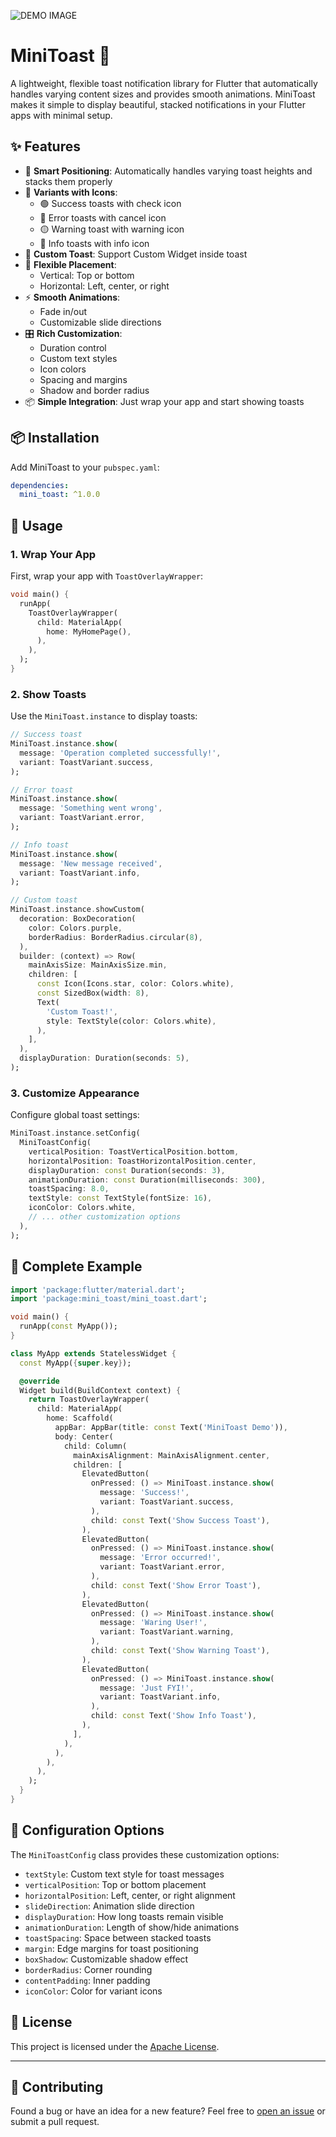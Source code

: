 ![DEMO IMAGE](./demo.gif)
# MiniToast 🍞

A lightweight, flexible toast notification library for Flutter that automatically handles varying content sizes and provides smooth animations. MiniToast makes it simple to display beautiful, stacked notifications in your Flutter apps with minimal setup.

## ✨ Features

- 🎯 **Smart Positioning**: Automatically handles varying toast heights and stacks them properly
- 🎨 **Variants with Icons**: 
  - 🟢 Success toasts with check icon
  - 🔴 Error toasts with cancel icon
  - 🟡 Warning toast with warning icon
  - 🔵 Info toasts with info icon
- 💫 **Custom Toast**: Support Custom Widget inside toast
- 📐 **Flexible Placement**:
  - Vertical: Top or bottom
  - Horizontal: Left, center, or right
- ⚡ **Smooth Animations**: 
  - Fade in/out
  - Customizable slide directions
- 🎛️ **Rich Customization**:
  - Duration control
  - Custom text styles
  - Icon colors
  - Spacing and margins
  - Shadow and border radius
- 📦 **Simple Integration**: Just wrap your app and start showing toasts

## 📦 Installation

Add MiniToast to your `pubspec.yaml`:
```yaml
dependencies:
  mini_toast: ^1.0.0
```

## 🚀 Usage

### 1. Wrap Your App

First, wrap your app with `ToastOverlayWrapper`:

```dart
void main() {
  runApp(
    ToastOverlayWrapper(
      child: MaterialApp(
        home: MyHomePage(),
      ),
    ),
  );
}
```

### 2. Show Toasts

Use the `MiniToast.instance` to display toasts:

```dart
// Success toast
MiniToast.instance.show(
  message: 'Operation completed successfully!',
  variant: ToastVariant.success,
);

// Error toast
MiniToast.instance.show(
  message: 'Something went wrong',
  variant: ToastVariant.error,
);

// Info toast
MiniToast.instance.show(
  message: 'New message received',
  variant: ToastVariant.info,
);

// Custom toast
MiniToast.instance.showCustom(
  decoration: BoxDecoration(
    color: Colors.purple,
    borderRadius: BorderRadius.circular(8),
  ),
  builder: (context) => Row(
    mainAxisSize: MainAxisSize.min,
    children: [
      const Icon(Icons.star, color: Colors.white),
      const SizedBox(width: 8),
      Text(
        'Custom Toast!',
        style: TextStyle(color: Colors.white),
      ),
    ],
  ),
  displayDuration: Duration(seconds: 5),
);
```

### 3. Customize Appearance

Configure global toast settings:

```dart
MiniToast.instance.setConfig(
  MiniToastConfig(
    verticalPosition: ToastVerticalPosition.bottom,
    horizontalPosition: ToastHorizontalPosition.center,
    displayDuration: const Duration(seconds: 3),
    animationDuration: const Duration(milliseconds: 300),
    toastSpacing: 8.0,
    textStyle: const TextStyle(fontSize: 16),
    iconColor: Colors.white,
    // ... other customization options
  ),
);
```

## 🎯 Complete Example

```dart
import 'package:flutter/material.dart';
import 'package:mini_toast/mini_toast.dart';

void main() {
  runApp(const MyApp());
}

class MyApp extends StatelessWidget {
  const MyApp({super.key});

  @override
  Widget build(BuildContext context) {
    return ToastOverlayWrapper(
      child: MaterialApp(
        home: Scaffold(
          appBar: AppBar(title: const Text('MiniToast Demo')),
          body: Center(
            child: Column(
              mainAxisAlignment: MainAxisAlignment.center,
              children: [
                ElevatedButton(
                  onPressed: () => MiniToast.instance.show(
                    message: 'Success!',
                    variant: ToastVariant.success,
                  ),
                  child: const Text('Show Success Toast'),
                ),
                ElevatedButton(
                  onPressed: () => MiniToast.instance.show(
                    message: 'Error occurred!',
                    variant: ToastVariant.error,
                  ),
                  child: const Text('Show Error Toast'),
                ),
                ElevatedButton(
                  onPressed: () => MiniToast.instance.show(
                    message: 'Waring User!',
                    variant: ToastVariant.warning,
                  ),
                  child: const Text('Show Warning Toast'),
                ),
                ElevatedButton(
                  onPressed: () => MiniToast.instance.show(
                    message: 'Just FYI!',
                    variant: ToastVariant.info,
                  ),
                  child: const Text('Show Info Toast'),
                ),
              ],
            ),
          ),
        ),
      ),
    );
  }
}
```

## 🔧 Configuration Options

The `MiniToastConfig` class provides these customization options:

- `textStyle`: Custom text style for toast messages
- `verticalPosition`: Top or bottom placement
- `horizontalPosition`: Left, center, or right alignment
- `slideDirection`: Animation slide direction
- `displayDuration`: How long toasts remain visible
- `animationDuration`: Length of show/hide animations
- `toastSpacing`: Space between stacked toasts
- `margin`: Edge margins for toast positioning
- `boxShadow`: Customizable shadow effect
- `borderRadius`: Corner rounding
- `contentPadding`: Inner padding
- `iconColor`: Color for variant icons

## 🧾 License  

This project is licensed under the [Apache License](https://github.com/zohaibanwer984/mini_toast/blob/main/LICENSE).

---

## 🤝 Contributing  

Found a bug or have an idea for a new feature? Feel free to [open an issue](https://github.com/zohaibanwer984/mini_toast/issues) or submit a pull request.  
